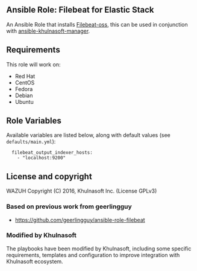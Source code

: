 Ansible Role: Filebeat for Elastic Stack
------------------------------------

An Ansible Role that installs [Filebeat-oss](https://www.elastic.co/products/beats/filebeat), this can be used in conjunction with [ansible-khulnasoft-manager](https://github.com/khulnasoft/khulnasoft-ansible/ansible-khulnasoft-server).

Requirements
------------

This role will work on:
 * Red Hat
 * CentOS
 * Fedora
 * Debian
 * Ubuntu

Role Variables
--------------

Available variables are listed below, along with default values (see `defaults/main.yml`):

```
  filebeat_output_indexer_hosts:
    - "localhost:9200"

```

License and copyright
---------------------

WAZUH Copyright (C) 2016, Khulnasoft Inc. (License GPLv3)

### Based on previous work from geerlingguy

 - https://github.com/geerlingguy/ansible-role-filebeat

### Modified by Khulnasoft

The playbooks have been modified by Khulnasoft, including some specific requirements, templates and configuration to improve integration with Khulnasoft ecosystem.
